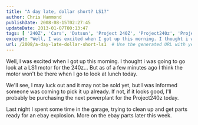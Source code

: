 ```yaml
---
title: "A day late, dollar short? LS1?"
author: Chris Hammond
publishDate: 2008-08-15T02:27:45
updateDate: 2013-01-07T00:13:47
tags: [ '240Z', 'Cars', 'Datsun', 'Project 240Z', 'Project240z', 'Project240Zcom' ]
excerpt: "Well, I was excited when I got up this morning. I thought i was going to go look at a LS1 motor for the 240z... But as of a few minutes ago I think the motor won't be there when I go to look at lunch today. We'll see, I may luck out and it may not be sold yet, but I was informed someone was coming to pick it up already. If not, if it looks good, I'll probably be purchasing the next powerplant for the Project240z today. Last night I spent some time in the garage, trying to clean up and get parts ready for an ebay explosion. More on the ebay parts later this..."
url: /2008/a-day-late-dollar-short-ls1  # Use the generated URL with year
---
```

<p>Well, I was excited when I got up this morning. I thought i was going to go look at a LS1 motor for the 240z... But as of a few minutes ago I think the motor won't be there when I go to look at lunch today.</p> <p>We'll see, I may luck out and it may not be sold yet, but I was informed someone was coming to pick it up already. If not, if it looks good, I'll probably be purchasing the next powerplant for the Project240z today.</p> <p>Last night I spent some time in the garage, trying to clean up and get parts ready for an ebay explosion. More on the ebay parts later this week.</p>
